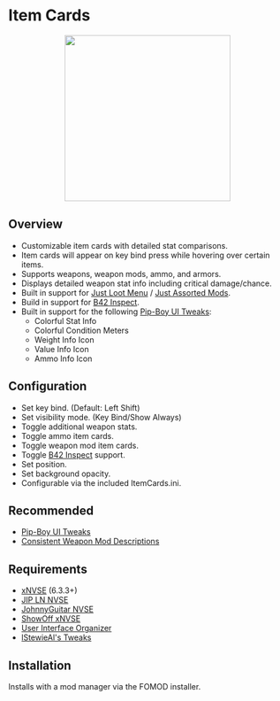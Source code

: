 # Item Cards
<p align="center">
    <img height="300px" src="https://i.imgur.com/De5qlj0.png">
</p>

## Overview
- Customizable item cards with detailed stat comparisons.
- Item cards will appear on key bind press while hovering over certain items.
- Supports weapons, weapon mods, ammo, and armors.
- Displays detailed weapon stat info including critical damage/chance.
- Built in support for [Just Loot Menu](https://www.nexusmods.com/newvegas/mods/68084) / [Just Assorted Mods](https://www.nexusmods.com/newvegas/mods/66666).
- Build in support for [B42 Inspect](https://www.nexusmods.com/newvegas/mods/71624).
- Built in support for the following [Pip-Boy UI Tweaks](https://www.nexusmods.com/newvegas/mods/85343):
  - Colorful Stat Info
  - Colorful Condition Meters
  - Weight Info Icon
  - Value Info Icon
  - Ammo Info Icon

## Configuration
 - Set key bind. (Default: Left Shift)
 - Set visibility mode. (Key Bind/Show Always)
 - Toggle additional weapon stats.
 - Toggle ammo item cards.
 - Toggle weapon mod item cards.
 - Toggle [B42 Inspect](https://www.nexusmods.com/newvegas/mods/71624) support.
 - Set position.
 - Set background opacity.
 - Configurable via the included ItemCards.ini.

## Recommended
- [Pip-Boy UI Tweaks](https://www.nexusmods.com/newvegas/mods/85343)
- [Consistent Weapon Mod Descriptions](https://www.nexusmods.com/newvegas/mods/85957)

## Requirements
- [xNVSE](https://www.nexusmods.com/newvegas/mods/67883) (6.3.3+)
- [JIP LN NVSE](https://www.nexusmods.com/newvegas/mods/58277)
- [JohnnyGuitar NVSE](https://www.nexusmods.com/newvegas/mods/66927)
- [ShowOff xNVSE](https://www.nexusmods.com/newvegas/mods/72541)
- [User Interface Organizer](https://www.nexusmods.com/newvegas/mods/57174)
- [lStewieAl's Tweaks](https://www.nexusmods.com/newvegas/mods/66347)

## Installation
Installs with a mod manager via the FOMOD installer.